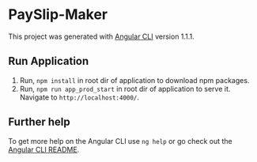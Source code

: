 # PaySlip-Maker

This project was generated with [Angular CLI](https://github.com/angular/angular-cli) version 1.1.1.

## Run Application

1. Run, `npm install` in root dir of application to download npm packages.
2. Run, `npm run app_prod_start` in root dir of application to serve it. Navigate to `http://localhost:4000/`.

## Further help

To get more help on the Angular CLI use `ng help` or go check out the [Angular CLI README](https://github.com/angular/angular-cli/blob/master/README.md).
